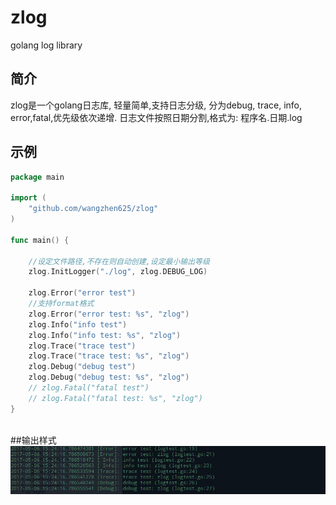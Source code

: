 # zlog
golang log library
## 简介
zlog是一个golang日志库, 轻量简单,支持日志分级, 分为debug, trace, info, error,fatal,优先级依次递增.
日志文件按照日期分割,格式为: 程序名.日期.log

## 示例
```go
package main

import (
	"github.com/wangzhen625/zlog"
)

func main() {

	//设定文件路径,不存在则自动创建,设定最小输出等级
	zlog.InitLogger("./log", zlog.DEBUG_LOG)

	zlog.Error("error test")
	//支持format格式
	zlog.Error("error test: %s", "zlog")
	zlog.Info("info test")
	zlog.Info("info test: %s", "zlog")
	zlog.Trace("trace test")
	zlog.Trace("trace test: %s", "zlog")
	zlog.Debug("debug test")
	zlog.Debug("debug test: %s", "zlog")
	// zlog.Fatal("fatal test")
	// zlog.Fatal("fatal test: %s", "zlog")
}
		
```

##输出样式
![tmp](/image/tmp.png)



